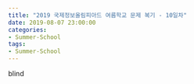 ```yaml
---
title: "2019 국제정보올림피아드 여름학교 문제 복기 - 10일차"
date: 2019-08-07 23:00:00
categories:
- Summer-School
tags:
- Summer-School
---
```


blind
